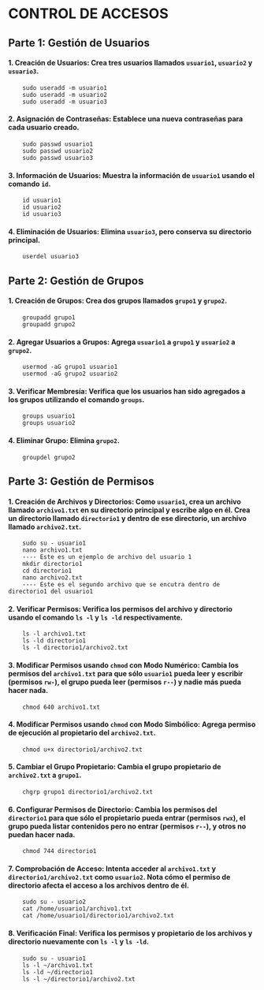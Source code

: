 # CONTROL DE ACCESOS

## Parte 1: Gestión de Usuarios

#### 1. Creación de Usuarios: Crea tres usuarios llamados `usuario1`, `usuario2` y `usuario3`.
```shell
    sudo useradd -m usuario1
    sudo useradd -m usuario2
    sudo useradd -m usuario3
```

#### 2. Asignación de Contraseñas: Establece una nueva contraseñas para cada usuario creado.
```shell
    sudo passwd usuario1
    sudo passwd usuario2
    sudo passwd usuario3
```

#### 3. Información de Usuarios: Muestra la información de `usuario1` usando el comando `id`.
```shell
    id usuario1
    id usuario2
    id usuario3
```

#### 4. Eliminación de Usuarios: Elimina `usuario3`, pero conserva su directorio principal.

```shell
    userdel usuario3
```
## Parte 2: Gestión de Grupos

#### 1. Creación de Grupos: Crea dos grupos llamados `grupo1` y `grupo2`.
```shell
    groupadd grupo1
    groupadd grupo2
```


#### 2. Agregar Usuarios a Grupos: Agrega `usuario1` a `grupo1` y `usuario2` a `grupo2`.
```shell
    usermod -aG grupo1 usuario1
    usermod -aG grupo2 usuario2
```

#### 3. Verificar Membresía: Verifica que los usuarios han sido agregados a los grupos utilizando el comando `groups`.
```shell
    groups usuario1
    groups usuario2
```


#### 4. Eliminar Grupo: Elimina `grupo2`.
```shell
    groupdel grupo2
```

## Parte 3: Gestión de Permisos


#### 1. Creación de Archivos y Directorios: Como `usuario1`, crea un archivo llamado `archivo1.txt` en su directorio principal y escribe algo en él. Crea un directorio llamado `directorio1` y dentro de ese directorio, un archivo llamado `archivo2.txt`.
```shell
    sudo su - usuario1
    nano archivo1.txt
    ---- Este es un ejemplo de archivo del usuario 1
    mkdir directorio1
    cd directorio1
    nano archivo2.txt
    ---- Este es el segundo archivo que se encutra dentro de directorio1 del usuario1
```


#### 2. Verificar Permisos: Verifica los permisos del archivo y directorio usando el comando `ls -l` y `ls -ld` respectivamente.

```shell
    ls -l archivo1.txt
    ls -ld directorio1
    ls -l directorio1/archivo2.txt
```

#### 3. Modificar Permisos usando `chmod` con Modo Numérico: Cambia los permisos del `archivo1.txt` para que sólo `usuario1` pueda leer y escribir (permisos `rw-`), el grupo pueda leer (permisos `r--`) y nadie más pueda hacer nada.
```shell
    chmod 640 archivo1.txt
```


#### 4. Modificar Permisos usando `chmod` con Modo Simbólico: Agrega permiso de ejecución al propietario del `archivo2.txt`.
```shell
    chmod u+x directorio1/archivo2.txt
```

#### 5. Cambiar el Grupo Propietario: Cambia el grupo propietario de `archivo2.txt` a `grupo1`.
```shell
    chgrp grupo1 directorio1/archivo2.txt
```

#### 6. Configurar Permisos de Directorio: Cambia los permisos del `directorio1` para que sólo el propietario pueda entrar (permisos `rwx`), el grupo pueda listar contenidos pero no entrar (permisos `r--`), y otros no puedan hacer nada.
```shell
    chmod 744 directorio1
```

#### 7. Comprobación de Acceso: Intenta acceder al `archivo1.txt` y `directorio1/archivo2.txt` como `usuario2`. Nota cómo el permiso de directorio afecta el acceso a los archivos dentro de él.
```shell
    sudo su - usuario2
    cat /home/usuario1/archivo1.txt
    cat /home/usuario1/directorio1/archivo2.txt
```
#### 8. Verificación Final: Verifica los permisos y propietario de los archivos y directorio nuevamente con `ls -l` y `ls -ld`.
```shell
    sudo su - usuario1
    ls -l ~/archivo1.txt
    ls -ld ~/directorio1
    ls -l ~/directorio1/archivo2.txt
```
